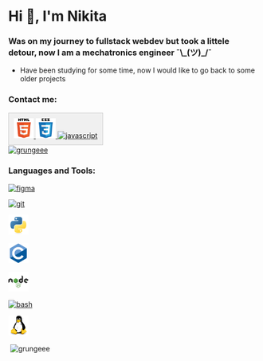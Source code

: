 <h1>Hi 👋, I'm Nikita</h1>
<h3>Was on my journey to fullstack webdev but took a littele detour, now I am a mechatronics engineer ¯\_(ツ)_/¯</h3>

- Have been studying for some time, now I would like to go back to some older projects

<h3 align="left">Contact me:</h3>
<p align="left">
<!--trying to figure out how this works, i forgot this shit already-->
<div style="display: flex; flex-direction: row; gap: 10px;">
  <div style="padding: 10px; background-color: #f0f0f0; border: 1px solid #ccc;">
<!--html-->
 <a href="https://www.w3.org/html/" target="_blank" rel="noreferrer"> <img src="https://raw.githubusercontent.com/devicons/devicon/master/icons/html5/html5-original-wordmark.svg" alt="html5" width="40" height="40"/> 
 </a> 
<!--css-->
 <a href="https://www.w3schools.com/css/" target="_blank" rel="noreferrer"> <img src="https://raw.githubusercontent.com/devicons/devicon/master/icons/css3/css3-original-wordmark.svg" alt="css3" width="40" height="40"/> 
 </a> 
<!--js-->
 <a href="https://developer.mozilla.org/en-US/docs/Web/JavaScript" target="_blank" rel="noreferrer"> <img src="https://cdn.worldvectorlogo.com/logos/javascript-1.svg" alt="javascript" width="30" height="30"/> 
 </a> 
   </div>
<!--  <div style="padding: 10px; background-color: #f0f0f0; border: 1px solid #ccc;">-->
<!--</div>-->
<!--  <div style="padding: 10px; background-color: #f0f0f0; border: 1px solid #ccc;">-->
<!--</div>-->
</div>
 <a href="https://dev.to/grungeee" target="blank"><img align="center" src="https://raw.githubusercontent.com/rahuldkjain/github-profile-readme-generator/master/src/images/icons/Social/devto.svg" alt="grungeee" height="30" width="40" />
 </a>

<h3 align="left">Languages and Tools:</h3>
<p align="left">
<!--ROW 2-->

<!--figma-->
 <a href="https://www.figma.com/" target="_blank" rel="noreferrer"> <img src="https://www.vectorlogo.zone/logos/figma/figma-icon.svg" alt="figma" width="40" height="40"/> 
 </a> 
<!--git-->
 <a href="https://git-scm.com/" target="_blank" rel="noreferrer"> <img src="https://www.vectorlogo.zone/logos/git-scm/git-scm-icon.svg" alt="git" width="40" height="40"/> 
 </a> 
<!--python-->
 <a href="https://www.python.org" target="_blank" rel="noreferrer"> <img src="https://raw.githubusercontent.com/devicons/devicon/master/icons/python/python-original.svg" alt="python" width="40" height="40"/> 
 </a>

<!--c-->
<a href="https://www.open-std.org/jtc1/sc22/wg14/" target="_blank" rel="noreferrer"> <img src="https://raw.githubusercontent.com/devicons/devicon/master/icons/c/c-original.svg" alt="c" width="40" height="40"/> 
<!--nodejs-->
 <a href="https://nodejs.org" target="_blank" rel="noreferrer"> <img src="https://raw.githubusercontent.com/devicons/devicon/master/icons/nodejs/nodejs-original-wordmark.svg" alt="nodejs" width="40" height="40"/> 
 </a> 
<!--ROW 3-->

<!--bash-->
 <a href="https://www.gnu.org/software/bash/" target="_blank" rel="noreferrer"> <img src="https://www.vectorlogo.zone/logos/gnu_bash/gnu_bash-icon.svg" alt="bash" width="40" height="40"/>
 </a>
<!--linux-->
 <a href="https://www.linux.org/" target="_blank" rel="noreferrer"> <img src="https://raw.githubusercontent.com/devicons/devicon/master/icons/linux/linux-original.svg" alt="linux" width="40" height="40"/> 
 </a> 
<!--add c here-->
<!--add plc-->
<!--add knx-->
</p>

<p>&nbsp;<img align="center" src="https://github-readme-stats.vercel.app/api?username=grungeee&show_icons=true&theme=dracula&locale=en" alt="grungeee" /></p>
